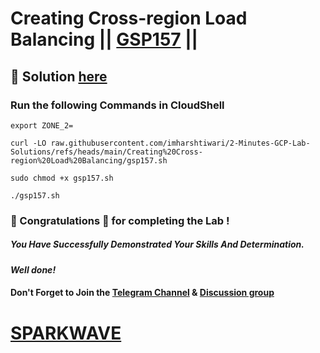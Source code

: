 # Creating Cross-region Load Balancing || [GSP157](https://www.cloudskillsboost.google/focuses/642?parent=catalog) ||

## 🔑 Solution [here](https://youtu.be/EmAtjeEWQSQ)

### Run the following Commands in CloudShell

```
export ZONE_2=
```
```
curl -LO raw.githubusercontent.com/imharshtiwari/2-Minutes-GCP-Lab-Solutions/refs/heads/main/Creating%20Cross-region%20Load%20Balancing/gsp157.sh

sudo chmod +x gsp157.sh

./gsp157.sh
```

### 🐼 Congratulations 🎉 for completing the Lab !

##### *You Have Successfully Demonstrated Your Skills And Determination.*

#### *Well done!*

#### Don't Forget to Join the [Telegram Channel](https://t.me/sparkwave.01) & [Discussion group](https://t.me/sparkwave.01chats)

# [SPARKWAVE](https://www.youtube.com/@sparkwave.01)
